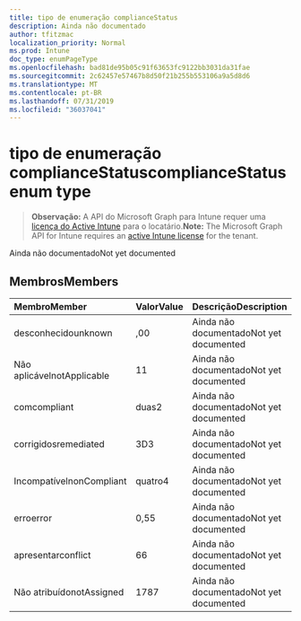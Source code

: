 ```yaml
---
title: tipo de enumeração complianceStatus
description: Ainda não documentado
author: tfitzmac
localization_priority: Normal
ms.prod: Intune
doc_type: enumPageType
ms.openlocfilehash: bad81de95b05c91f63653fc9122bb3031da31fae
ms.sourcegitcommit: 2c62457e57467b8d50f21b255b553106a9a5d8d6
ms.translationtype: MT
ms.contentlocale: pt-BR
ms.lasthandoff: 07/31/2019
ms.locfileid: "36037041"
---
```

# <a name="compliancestatus-enum-type"></a><span data-ttu-id="8d04a-103">tipo de enumeração complianceStatus</span><span class="sxs-lookup"><span data-stu-id="8d04a-103">complianceStatus enum type</span></span>

> <span data-ttu-id="8d04a-104">**Observação:** A API do Microsoft Graph para Intune requer uma [licença do Active Intune](https://go.microsoft.com/fwlink/?linkid=839381) para o locatário.</span><span class="sxs-lookup"><span data-stu-id="8d04a-104">**Note:** The Microsoft Graph API for Intune requires an [active Intune license](https://go.microsoft.com/fwlink/?linkid=839381) for the tenant.</span></span>

<span data-ttu-id="8d04a-105">Ainda não documentado</span><span class="sxs-lookup"><span data-stu-id="8d04a-105">Not yet documented</span></span>

## <a name="members"></a><span data-ttu-id="8d04a-106">Membros</span><span class="sxs-lookup"><span data-stu-id="8d04a-106">Members</span></span>
|<span data-ttu-id="8d04a-107">Membro</span><span class="sxs-lookup"><span data-stu-id="8d04a-107">Member</span></span>|<span data-ttu-id="8d04a-108">Valor</span><span class="sxs-lookup"><span data-stu-id="8d04a-108">Value</span></span>|<span data-ttu-id="8d04a-109">Descrição</span><span class="sxs-lookup"><span data-stu-id="8d04a-109">Description</span></span>|
|:---|:---|:---|
|<span data-ttu-id="8d04a-110">desconhecido</span><span class="sxs-lookup"><span data-stu-id="8d04a-110">unknown</span></span>|<span data-ttu-id="8d04a-111">,0</span><span class="sxs-lookup"><span data-stu-id="8d04a-111">0</span></span>|<span data-ttu-id="8d04a-112">Ainda não documentado</span><span class="sxs-lookup"><span data-stu-id="8d04a-112">Not yet documented</span></span>|
|<span data-ttu-id="8d04a-113">Não aplicável</span><span class="sxs-lookup"><span data-stu-id="8d04a-113">notApplicable</span></span>|<span data-ttu-id="8d04a-114">1</span><span class="sxs-lookup"><span data-stu-id="8d04a-114">1</span></span>|<span data-ttu-id="8d04a-115">Ainda não documentado</span><span class="sxs-lookup"><span data-stu-id="8d04a-115">Not yet documented</span></span>|
|<span data-ttu-id="8d04a-116">com</span><span class="sxs-lookup"><span data-stu-id="8d04a-116">compliant</span></span>|<span data-ttu-id="8d04a-117">duas</span><span class="sxs-lookup"><span data-stu-id="8d04a-117">2</span></span>|<span data-ttu-id="8d04a-118">Ainda não documentado</span><span class="sxs-lookup"><span data-stu-id="8d04a-118">Not yet documented</span></span>|
|<span data-ttu-id="8d04a-119">corrigidos</span><span class="sxs-lookup"><span data-stu-id="8d04a-119">remediated</span></span>|<span data-ttu-id="8d04a-120">3D</span><span class="sxs-lookup"><span data-stu-id="8d04a-120">3</span></span>|<span data-ttu-id="8d04a-121">Ainda não documentado</span><span class="sxs-lookup"><span data-stu-id="8d04a-121">Not yet documented</span></span>|
|<span data-ttu-id="8d04a-122">Incompatível</span><span class="sxs-lookup"><span data-stu-id="8d04a-122">nonCompliant</span></span>|<span data-ttu-id="8d04a-123">quatro</span><span class="sxs-lookup"><span data-stu-id="8d04a-123">4</span></span>|<span data-ttu-id="8d04a-124">Ainda não documentado</span><span class="sxs-lookup"><span data-stu-id="8d04a-124">Not yet documented</span></span>|
|<span data-ttu-id="8d04a-125">erro</span><span class="sxs-lookup"><span data-stu-id="8d04a-125">error</span></span>|<span data-ttu-id="8d04a-126">0,5</span><span class="sxs-lookup"><span data-stu-id="8d04a-126">5</span></span>|<span data-ttu-id="8d04a-127">Ainda não documentado</span><span class="sxs-lookup"><span data-stu-id="8d04a-127">Not yet documented</span></span>|
|<span data-ttu-id="8d04a-128">apresentar</span><span class="sxs-lookup"><span data-stu-id="8d04a-128">conflict</span></span>|<span data-ttu-id="8d04a-129">6</span><span class="sxs-lookup"><span data-stu-id="8d04a-129">6</span></span>|<span data-ttu-id="8d04a-130">Ainda não documentado</span><span class="sxs-lookup"><span data-stu-id="8d04a-130">Not yet documented</span></span>|
|<span data-ttu-id="8d04a-131">Não atribuído</span><span class="sxs-lookup"><span data-stu-id="8d04a-131">notAssigned</span></span>|<span data-ttu-id="8d04a-132">178</span><span class="sxs-lookup"><span data-stu-id="8d04a-132">7</span></span>|<span data-ttu-id="8d04a-133">Ainda não documentado</span><span class="sxs-lookup"><span data-stu-id="8d04a-133">Not yet documented</span></span>|



